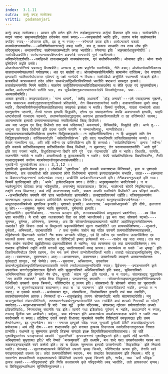 ```yaml
---
index:  3.1.11
sutra:  कर्त्तुः क्यङ् सलोपश्च
vritti:  padamanjari
---
```


	कर्त्तुः क्यङ् सलोपश्च।। आचार इति वर्त्तत इति तेन तदपेक्षमुपमानस्य कर्तृत्वं विज्ञायत इति भावः। सलोपश्चेति। यद्ययं चशब्दः समुच्चयवृत्तिर्गृह्येत तदेकमेव वाक्यं स्यात्----क्यङ्सलोपौ भवति इति, ततश्च यत्रैव सलोपस्तत्रैव क्यङ्पि स्याद्---ओजायत इति, इह तु न स्यात्----श्येनायते काक इति। अतोऽन्वाचये चशब्दे वाक्यभेदश्चाश्रयणीयः---अविशेषेणोपमानात्कर्तुः क्यङ् भवति, यत्र तु सकारः सम्भवति तत्र तस्य लोप इति तदिदमुक्तम्। अन्वाचयशिष्टः सलोपस्तदसम्भवेऽपि क्यङ् भवतीति। श्येनायत इति `अकृत्सार्वधातुकयोर्दीर्घः`। 
	सलोपविधावपीति। सलोपस्यान्वाचयशिष्टत्वेन वाक्यभेदे सत्ययमपि गुणो भवतीत्यर्तः। 
	अपिशब्देनैतद्दर्शयति---क्यङ्विधौ तावत्सम्बद्ध्यते वाक्यसंपादनाय, एवं सलोपविधावपीति। ओजायत इति। ओजः शब्दो वृत्तिविषये तद्वति वर्त्तते।
	ओजसोप्सरसोनित्यं पयसस्तु विभाषयेति। अन्यस्य तु यशः प्रभृतेर्नैव भवतीत्येके, नेति वयम्। ओजोप्सरोव्यतिरिक्तस्य सकारान्तस्योपलक्षणार्थं पयोग्रहणम्। अत एव सलोपो वा। ओजसोप्सरसोर्नित्यमिति सामान्येन वार्त्तिकम्; तेन यशायते इत्याद्यपि भवतिसलोपोऽप्सरस एवेत्ययं तु पक्षो भाष्येऽपि न स्थितः। सलोपविधो कर्त्तुरिति स्थानषष्ठी संपद्यते इति। प्रत्ययविधौ यत्पञ्चम्यन्तं तदेव लोपेन सम्बन्धेऽर्थाद्विभक्तिविपरिणामो भवतीति षष्ठ्यन्तं सम्पद्यत इत्यर्थः। तत्रालोऽन्त्यस्येति नियमे सतीति। सकारेण कर्तुर्विशेषणात्तदन्तविधिविज्ञानात्तदर्थमेव च सेति पृथक् पदं लुप्तषष्ठीकम्। क्वचित् अलोऽन्त्यनियमे सतीति पाठः, तत्र सूत्रैकदेशानुकरणत्वात्समासेऽपि विभक्तेर्लुगभावः, यथा----अस्यवामीयमिति।
	आचार इत्यादि। क्यङ्पवादोऽयम्। `गल्भ धार्ष्ट्ये, `क्लीबृ अधार्ष्ट्ये` `होडृ अनादरे`---एते पचाद्यजन्ता गृह्यन्ते, त्सय चाकारस्य वाक्येऽनुदात्तत्वानुनासिकत्वे प्रतिज्ञायेते, तेन क्विबन्तादात्मनेपदं भवति। वावाचनात्क्विपा मुक्ते क्यङ् भवति, क्विप्सन्नियोगेनानुनासिकत्वप्रतिज्ञानात् क्यङ्पक्षे इत्संज्ञा न भवति। किमर्थ पुनरिदम्, यावता गल्भादयो धातव एवानुदात्तेनः पठ्यन्ते, तेभ्यो गल्भत इत्यादि सिद्ध्यति, एतेभ्य एव पचाद्यजन्तेभ्यः क्यङि अवगल्भायते इत्यादि, यद्यपि धार्ष्ट्यादावर्थे गल्भादयः पठ्यन्ते, तथाप्यनेकार्थत्वाद्धातूनाम् अवगल्भ इवाचरतीत्यत्रार्थेऽपि त एव वर्त्तिष्यन्ते? सत्यम्; अवगल्भांचक्रे इत्यादौ प्रत्ययान्तत्वादाम्यथा स्यादित्येवमर्थ क्विब् विधीयते।
	अथ यदा धातुभ्य एव लिड् विधीयते तदा कथं भवितव्यम्? अवजगल्भे, विचिक्लीबे, विजुहोडे इति। अन्ये तु---धातुभ्य एव क्विब् विधीयते इति वदन्त एतानि रूपाणि न सम्भवन्तीत्याहुः, भाष्यविरोधात्। भाष्यकारस्तावत्सर्वप्रातिपदिकेभ्य इत्यनेन सिद्धिमाशङ्कते---न तर्हीदानीमित्यादिना। न हि धातुग्रहणे सति तेन सिद्धिशङ्कोपपद्यते। वार्त्तिककारोऽपि `सर्वप्रातिपदिकेभ्यः` इति वदन् गल्भादिष्वपि प्रापितदिकग्रहणमेव मन्यते। न केवलं गल्भादिभ्य एव, अपि तर्हि सर्वेभ्य एव प्रातिपदिकेभ्य इति हि तस्यार्थः। `सर्वप्रातिपदिकेभ्यः` इत्यत्र `सर्वेभ्यः` इति वक्तव्ये प्रातिपदिकग्रहणात् प्रातिपदिकादेव क्विब् विधीयते, न सुबन्तात्; तेन पदत्वाभावादश्वतीति `अतो गुणे` इति शपा पररूपं भवति, विधुरविशब्दाभ्यां क्विपि शपि गुपे `एङः पदान्तादति` इति न भवति। विधवति, रवयति, राजनतीति नलोपो न भवति। वाचतीत्यादौ तु कुत्वजश्त्वादि न भवति। येऽपि सर्वप्रातिपदिकेभ्यः क्विपमिच्छन्ति, तैरपि गल्भाद्यनुक्रमणं कर्त्तव्य मात्मनेपदार्थाननुबन्धानासंक्ष्यामीति।।
	भृशादिभ्यो भुव्यच्वेर्लोपश्च हलः।। 3,1,12 ।।
	भृशादिभ्यो बुव्यच्वेर्लोपश्च हलः।। लोपविधौ `भृशादिभ्यः` इति पञ्चमी स्थानषष्ठ्या विरिणम्यते, हला च भृशादयो विशेष्यन्ते, तत्र तदन्तविधौ सति हलन्तानां लोपो विधीयमानो भृशायते इत्यादावहलन्तेन चभवति, तदाह----हलन्तानां च विज्ञायमानेऽहलन्तानां पाठोऽनर्थकः स्यात्। अच्वेरिति प्रत्येकमभिसम्बन्धयते इति। तेनैकवचनमुपपद्यते इति भावः। किमर्थे पुनरिदमुच्यते इति। `अच्वेः` इत्येतदधिकृत्य प्रश्नः। तेनेति। अनुप्रयुज्यमानेन भवतिनेत्यर्थः। न च भवतेरनुप्रयोगं बाधित्वा क्यङ् भवितुमर्हति, अच्व्यन्तेषु सावकाशत्वात्। किञ्च, भवतेरभावे च्वेरपि निवृत्तिप्रसङ्गः, तद्योगे तस्य विधानात्। कथं तर्हि डाजन्तात्क्यष् भवति, यावता डाजपि भवतियोगे विधीयते? अत्र परिहारं वक्ष्यति---कृभ्वस्तिभिरिव क्यषापि योगे डाज् भवतीत्येतदेव ज्ञापकमिति। तत्सद्दशप्रतिपत्त्यर्थ तर्हीति। नञिवयुक्तन्यायेन च्व्यन्तसद्दशा भृशादयः कथन्नाम प्रतीयेरन्निति च्व्यन्तपर्युदासः क्रियते, साद्दश्यं चाभूतद्भावविषयत्वेनेत्याह---अभूततद्भावविषयेभ्यो मृशादिभ्य इत्यादि। भृशायते इत्यादि। अजन्तानाम् `अकृत्सार्वधातुकयोः` इति दीर्घः, हलन्तानां तु लोपः----असुमनाः सुमना भवति सुमनायते, दुर्मनायते इत्यादि।
	भृशीभवतीति। इदानीमेवोक्तम्---नास्त्यत्र प्रसङ्गः इति, तस्मादच्व्यर्थविषयं प्रत्युदाहरणं प्रदर्शनीयम्----क्व दिवा भृशा भवन्तीति। ये रात्रौ भृशा नक्षत्रादयस्ते दिवा क्व प्रदेशे भवन्तीत्यर्थः। इह मनः शब्दः सोपसर्गः पठ्यते----सुमनस्, दुर्मनस्, अभिमनस्, उन्मनस्; अत्र किं सोपसर्गात्सङ्घातात्प्रत्ययो भवति? आहोस्विदुपसर्गरवितान्मनः सब्दादेव? इति विचारः तदर्थ च किमुपसर्गः प्रकृत्यर्थविशेषणं सुमनः शब्दादिति? उत प्रत्ययार्थविशेषणम्---सुभवतो, दुर्भवतौ, अभिभवतौ, उद्भवताविति	? कथं पुनर्मनः शब्देन सह पठित उपसर्गे प्रत्ययार्थविशेषणमाशङ्क्यते, तद्विशेषणत्वे हिप्राग्भवतेः पठ्येत? नैष शक्यः प्राग्भवतेः पठितुम्, एवं हि सर्वेभ्य एव भशादिभ्य उपसर्गविशिष्ट एव भवत्यर्थे प्रत्ययः स्याद्, मनः शब्दादेव च विशिष्टेऽर्थे इष्यत इत्येवमर्थो मनः----शब्देन सह पाठः स्यात्। तत्र यदा मनाः शब्देन स्वादीनां बहुव्रीहीस्तदा प्रकृत्यर्थविशेषणं ते भवन्ति; यदा त्वसमस्ता एव तदा प्रत्ययार्थविशेषणम्। मनः शब्दश्च वृत्तिविषये तद्वति वर्त्तते मनस्वी सुष्ठु भवतीत्यादावर्थे क्यङ् प्रत्ययः। प्राप्त्यर्थस्य वा भवतेः `आ धृषाद्वा` इति विकल्पितणिचोऽत्र विषये ग्रहणम्, तेन मनः कर्म शोभनं प्राप्नोतीत्यादिरर्थो भवति। तत्राद्ये पक्षेऽडाड्ल्यब्द्विर्वचनेषु दोषः, अट्---स्वमनायत, दुरमनायत। आट्---अभ्यमनायत, उदमनायत। उपसर्गस्यापि क्यङ्न्ते धातावन्तर्भावात्ततः पूर्वमडाटौ प्राप्नुतः, परौ चेष्येते। ल्यप्---सुमनाय्य, अभिमनाय्य, उपसर्गस्य क्त्वान्तेऽनुप्रवेशात्तद्व्यतिरिक्तपदाभावादसति समासे ल्यपोऽभावात्सुमनायित्वेति स्यात्। द्विर्वचनम्---क्यडन्तात्सनि कृते उपसर्गस्य सनन्तेऽनुप्रवेशात्तस्य द्विर्वचने सति सुसुमनायिषते अबिभिमनायिषते इति स्याद्, सुमिमनायिषते अभिमिमनायिषत इति चेष्यते? नैष दोषः, चुरादौ `संग्राम युद्धे` इति पठ्यते, स न पाठ्यः; संग्रामशब्दाद् युद्धवाचिनः `तत् करोति तदाचष्टे` इत्येव णिचः सिद्धत्वात्। पठ्यमानस्तु ज्ञापयति----सोपसर्गात्सङ्घाताद्धातुसंज्ञानिमित्तकप्रत्यये विधित्सिते उपसर्गाः पृथक् क्रियन्ते, परिशिष्टादेव तु प्रत्यय इति। संग्रामशब्दो हि सोपसर्गः संघात एव चुरादावपि पठ्यते, न तूपसर्गसद्दशावयवं शब्दान्तरम्। तथा च `वा पदान्तस्य` इति परसवर्णविकल्पो भवति, अन्यथा स न स्यात्। स एवमर्थः पठ्यते---असंग्रामयत शूरः, संग्रामयित्वा, सिसंग्रमयिषत इत्यादि रूपं यथा स्यादिति, ततश्चोक्तस्यार्थस्य ज्ञापकः। नियमार्थो वा---धातुसंज्ञाहेतुः प्रत्ययः सोपसर्गाद्यदि भवति संग्रामशब्दादेवेति। ननु चात्रानुदात्तेदयं संग्रामयतिरिष्यते, ततश्चात्मनेपदार्थमनुबन्धमांक्ष्यामीति पाठः स्यादिति कथं ज्ञापको नियमार्थो वा भवेत्? स्यादेतत्---अनुबन्धासञ्जनार्थे हि पाठे `ग्राम युद्धे` इत्येव पठितव्यम्, संशब्दस्तु द्योतकः प्रयोगदर्शनादेव लभ्यते इङिकोरिवाधिः, नियमार्थस्तु संग्रामेति पाठ इति। एवमपि यथा इङिकोरधेः पूर्वमाण् न भवति, तथाऽस्यापि न स्यात्, तस्माद् द्वितीयः पक्ष आश्रीयते। यद्येवम्, यथा श्येनायत इति आचारार्थस्य क्यङोक्तत्वादाङः प्रयोगो न भवति तथा स्वदीनामपि न स्यात्। तद्विशिष्ट एवार्थे क्यङो विधानाद् युक्तमेको पसर्गेण विशिष्टार्थे क्यङुत्पद्यत इति तस्य तेनाभिधानम्, इह पुनरनेकेन। तत्र---मनायत इत्युक्ते संदेहः स्यात् सुभवतौ दुर्भवतौ वेति? तत्रासंदेहार्थमुपसर्गः प्रयोक्तव्यः। अयं तर्हि दोषः---मनः शब्दात्क्यङि कृते मनायत इत्यस्य तिङन्तस्य स्वादेरतिङन्तादुत्तरस्य निघातः प्राप्नोति। पक्षान्तरे तु सुमनायत इत्यादि तिङन्तं संपद्यते इत# तिद्व्यतिरिक्ताभावान्निघाताभावः। एवं तर्हि भृशादिषूपसर्गस्य पराङ्गवभावं वक्ष्यामि `सुबामन्त्रिते` इत्यस्यानन्तरं भृशादिषूपसर्ग इति। इहापि तर्हि प्राप्नोति---अभिभृशायते सुभृशायत इति? यदि नेष्यते `मनस्युपसर्गे` इति वक्ष्यामि, मनः शब्दे परत उपसर्गस्तस्यैव परस्य मनः शब्दस्याङ्गवद्भवति स्वरे कर्त्तव्ये इति। एवं च देवदत्तः सुमनायत इत्यादौ उपसर्गस्यापि `तिङ्ङतिङः` इति निघातो भवति। योऽप्याह---सुमनःशब्दात्प्रत्यये विधित्सिते उपसर्गः पृथक् क्रियते, परिशिष्टादेव प्रत्यय इति, तेनापि स्वरे पराङ्गवद्भावो वक्त्व्य एव। तदेवं प्रत्ययार्थविशेषणं स्वादयः, मनः शब्दादेव केवलात्प्रत्यय इति स्थितम्। यदि तु सामान्येन ज्ञापकमिष्यते सङ्घातात्प्रत्यये विधित्सिते उपसर्गाः पृथक् क्रियन्ते इति, नात्रैव, यथा `प्रभौ परिवृढः` इत्यत्र वक्ष्यते----परिवृढमाचष्टे इति णिचि कत्वाप्रत्यये कृते परिवृढय्येति ल्यब् भवतीति, ततो ज्ञापकान्तरं मृग्यम्। च किंचिदुद्ग्रन्थाभिधानं सूरिभिरित्युपरम्यते।।
